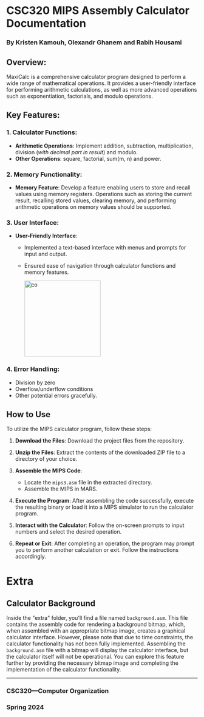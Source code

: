 # CSC320 MIPS Assembly Calculator Documentation

### By Kristen Kamouh, Olexandr Ghanem and Rabih Housami

## Overview:
MaxiCalc is a comprehensive calculator program designed to perform a wide range of mathematical operations. It provides a user-friendly interface for performing arithmetic calculations, as well as more advanced operations such as exponentiation, factorials, and modulo operations.

## Key Features:

### 1. Calculator Functions:
- **Arithmetic Operations**: Implement addition, subtraction, multiplication, division (*with decimal part in result*) and modulo.
- **Other Operations**: square, factorial, sum(m, n) and power.

### 2. Memory Functionality:
- **Memory Feature**: Develop a feature enabling users to store and recall values using memory registers. Operations such as storing the current result, recalling stored values, clearing memory, and performing arithmetic operations on memory values should be supported.

### 3. User Interface:
- **User-Friendly Interface**: 
  - Implemented a text-based interface with menus and prompts for input and output.
  - Ensured ease of navigation through calculator functions and memory features.
 
    <img width="200" alt="co" src="https://github.com/kristenkamouh/MaxiCalc/assets/63672174/b46b6cfb-ad66-411e-93f6-1972a4ab3cab">


### 4. Error Handling:
  - Division by zero
  - Overflow/underflow conditions
  - Other potential errors gracefully.


 
## How to Use

To utilize the MIPS calculator program, follow these steps:

1. **Download the Files**: Download the project files from the repository.

2. **Unzip the Files**: Extract the contents of the downloaded ZIP file to a directory of your choice.

3. **Assemble the MIPS Code**:
   - Locate the `mips3.asm` file in the extracted directory.
   - Assemble the MIPS in MARS.

4. **Execute the Program**: After assembling the code successfully, execute the resulting binary or load it into a MIPS simulator to run the calculator program.

5. **Interact with the Calculator**: Follow the on-screen prompts to input numbers and select the desired operation.

6. **Repeat or Exit**: After completing an operation, the program may prompt you to perform another calculation or exit. Follow the instructions accordingly.


# Extra 
## Calculator Background

Inside the "extra" folder, you'll find a file named `background.asm`. This file contains the assembly code for rendering a background bitmap, which, when assembled with an appropriate bitmap image, creates a graphical calculator interface.
However, please note that due to time constraints, the calculator functionality has not been fully implemented. Assembling the `background.asm` file with a bitmap will display the calculator interface, but the calculator itself will not be operational.
You can explore this feature further by providing the necessary bitmap image and completing the implementation of the calculator functionality.
   
    
---

### CSC320—Computer Organization
### Spring 2024
